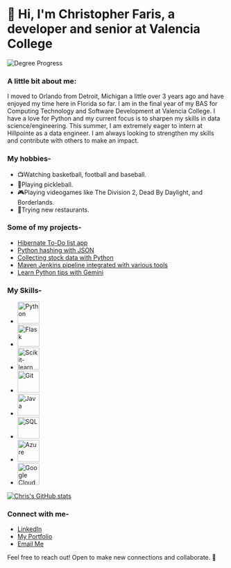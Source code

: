 # 👋 Hi, I'm Christopher Faris, a developer and senior at Valencia College

<link rel="stylesheet" href="https://cdnjs.cloudflare.com/ajax/libs/font-awesome/4.7.0/css/font-awesome.min.css">

![Degree Progress](https://img.shields.io/badge/BAS_Completion-90%25-brightgreen?style=for-the-badge)

### A little bit about me:

I moved to Orlando from Detroit, Michigan a little over 3 years ago and have enjoyed my time here in Florida so far.
I am in the final year of my BAS for Computing Technology and Software Development at Valencia College.
I have a love for Python and my current focus is to sharpen my skills in data science/engineering. This summer, I am extremely eager to intern at Hillpointe as a data engineer. I am always looking to strengthen my skills and contribute with others to make an impact.

### My hobbies-

- 📺Watching basketball, football and baseball.
- 🏓Playing pickleball.
- 🎮Playing videogames like The Division 2, Dead By Daylight, and Borderlands.
- 🍔Trying new restaurants.

### Some of my projects-
- [Hibernate To-Do list app](https://github.com/chrisF943/To-Do-App)
- [Python hashing with JSON](https://github.com/chrisF943/Python-Hashing)
- [Collecting stock data with Python](https://github.com/chrisF943/Seminar-Project)
- [Maven Jenkins pipeline integrated with various tools](https://github.com/chrisF943/CEN4802)
- [Learn Python tips with Gemini](https://github.com/chrisF943/Gemini-Python-Tips)

### My Skills-
- <img src="https://cdn.jsdelivr.net/gh/devicons/devicon@latest/icons/python/python-original.svg" width="50" height="50" alt="Python" />
- <img src="https://cdn.jsdelivr.net/gh/devicons/devicon@latest/icons/flask/flask-original-wordmark.svg" width="50" height="50" alt="Flask" />
- <img src="https://cdn.jsdelivr.net/gh/devicons/devicon@latest/icons/scikitlearn/scikitlearn-original.svg" width="50" height="50" alt="Scikit-learn" />
- <img src="https://cdn.jsdelivr.net/gh/devicons/devicon@latest/icons/git/git-original.svg" width="50" height="50" alt="Git" />
- <img src="https://cdn.jsdelivr.net/gh/devicons/devicon@latest/icons/java/java-original.svg" width="50" height="50" alt="Java" />
- <img src="https://cdn.jsdelivr.net/gh/devicons/devicon@latest/icons/azuresqldatabase/azuresqldatabase-original.svg" width="50" height="50" alt="SQL" />
- <img src="https://cdn.jsdelivr.net/gh/devicons/devicon@latest/icons/azure/azure-original-wordmark.svg" width="50" height="50" alt="Azure" />
- <img src="https://cdn.jsdelivr.net/gh/devicons/devicon@latest/icons/googlecloud/googlecloud-original.svg" width="50" height="50" alt="Google Cloud" />

[![Chris's GitHub stats](https://github-readme-stats.vercel.app/api?username=chrisF943&theme=github_dark&hide=stars)](https://github.com/chrisF943/github-readme-stats)

### Connect with me-

- [LinkedIn](https://www.linkedin.com/in/christopher-faris-58145328a/)
- [My Portfolio](https://chrisfaris.netlify.app/)
- [Email Me](mailto:chris.faris@icloud.com)

Feel free to reach out! Open to make new connections and collaborate. 🙂
